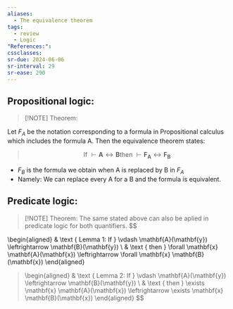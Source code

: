 ```yaml
---
aliases:
  - The equivalence theorem
tags:
  - review
  - Logic
"References:": 
cssclasses:
sr-due: 2024-06-06
sr-interval: 29
sr-ease: 290
---
```


## Propositional logic: 

> [!NOTE] Theorem:
> 
Let $F_A$ be the notation corresponding to a formula in Propositional calculus which includes the formula A. Then the equivalence theorem states:
>$$
>\text { If } \vdash \mathbf{A} \leftrightarrow \mathbf{B} \text 
>{then } \vdash \mathbf{F}_{\mathbf{A}} \leftrightarrow 
>\mathbf{F}_{\mathbf{B}}
>$$


+ $F_B$ is the formula we obtain when A is replaced by B in $F_A$
+ Namely: We can replace every A for a B and the formula is equivalent.

## Predicate logic: 

> [!NOTE] Theorem:
> The same stated above can also be aplied in predicate logic for both quantifiers.
> $$
> 
\begin{aligned}
& \text { Lemma 1: If } \vdash \mathbf{A}(\mathbf{y}) \leftrightarrow \mathbf{B}(\mathbf{y}) \\
& \text { then } \forall \mathbf{x} \mathbf{A}(\mathbf{x}) \leftrightarrow \forall \mathbf{x} \mathbf{B}(\mathbf{x})
\end{aligned}
>$$
>$$
>\begin{aligned}
& \text { Lemma 2: If } \vdash \mathbf{A}(\mathbf{y}) \leftrightarrow \mathbf{B}(\mathbf{y}) \\
& \text { then } \exists \mathbf{x} \mathbf{A}(\mathbf{x}) \leftrightarrow \exists \mathbf{x} \mathbf{B}(\mathbf{x})
\end{aligned}
>$$

